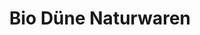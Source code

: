 ---
title: "Bio Düne Naturwaren"
url: /wittduen-auf-amrum/bio-duene-naturwaren/
shop: Supermarkt
---